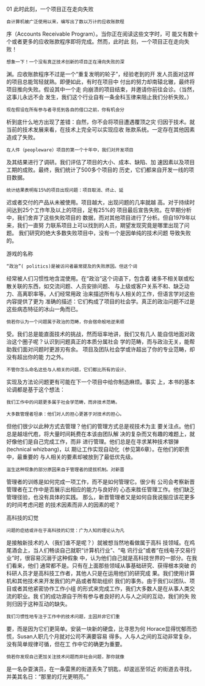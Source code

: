 01 此时此刻，一个项目正在走向失败

    自计算机被广泛使用以来，编写出了数以万计的应收账款程
序（Accounts Receivable Program）。当你正在阅读这些文字时，可
能又有数十个或者更多的应收账款程序即将完成。然而，此时此
刻，一个项目正在走向失败！

    想象一下！一个没有真正技术创新的项目正在滑向失败的深
渊。应收账款程序不过是一个“重复发明的轮子”，经验老到的开
发人员面对这样的项目总能驾轻就熟。即便如此，有时在项目中
付出的努力却南辕北辙，最终将项目推向失败。假设其中一个走
向崩溃的项目结束，并邀请你前往会诊。（当然，这事儿永远不会
发生，我们这个行业自有一条金科玉律来阻止我们分析失败。）

    现在假设在所有参与者寻觅到各自的借口之前，你有机会分
析到底什么地方出现了差错：自然，你不会将项目遭遇覆顶之灾
归因于技术。就当前的技术发展来看，在技术上完全可以实现应收
账款系统。一定存在其他因素造成了失败。

    在人件（peopleware）项目的第一个十年中，我们对开发项目
及其结果进行了调研。我们评估了项目的大小、成本、缺陷、加
速因素以及项目工期的成败。最终，我们统计了500多个项目的
历史，它们都来自开发一线的项目数据。

    统计结果表明有15%的项目出现问题：项目取消、终止、延
迟或者交付的产品从未被使用。项目越大，出现问题的几率就越
高。对于持续时间达到25个工作年及以上的项目，足有25%的
项目最后宣告失败。在早期分析中，我们舍弃了这些失败项目的
数据，而对其他项目进行了分析。但自1979年以来，我们一直努
力联系项目上可以找到的人员，期望发现究竟是哪里出现了问题。
我们研究的绝大多数失败项目中，没有一个是因单纯的技术问题
导致失败的。

游戏的名称

    “政治”( politics)是被访问者最常提及的失败原因。但这个词
经常被人们习惯性地含混使用。在“政治”这个词语下，包含着
诸多不相关联或松散关联的东西，如交流问题、人员安排问题、
与上级或客户关系不和、缺乏动力、高离职率等。人们经常用政
治来描述所有与人相关的工作，但语言学对这些内容提供了更为
准确的描述：它们构成了项目的社会学。真正的政治问题不过是
这些病态特征的冰山一角而已。

    倘若你认为一个问题属于政治的范畴，你会宿命般地逆来顺
受。我们总是能直面技术的挑战，然而垣率地讲，我们又有几人
能自信地面对政治这个圈子呢？认识到问题真正的本质分属社会
学的范畴，而与政治无关，能帮助我们面对问题时更游刃有余。
项目及团队社会学或许超出了你的专业范畴，却没有超出你的能
力之外。

    不管你怎么命名这些与人相关的问题，它们都比所有的设计、
实现及方法论问题更有可能在下一个项目中给你制造麻烦。事实
上，本书的基本论调都是基于这个想法：

    我们工作中的问题更多属于社会学范畴，而非技术范畴。

    大多数管理者坦承：他们对人的担心更甚于对技术的担心。
但他们很少以此种方式去管理？他们的管理方式总是视技术为主
要关注点。他们总是越俎代庖，将大量时间耗费在本该由团队解
决的复杂而又有趣的难题上，就好像他们是自己完成工作，而非
进行管理。他们总是在寻求某种技术银弹(technical whizbang)，以
期让工作实现自动化（参见第6章）。在他们的职责中，最重要的
与人相关的要素却被放到了最低优先级。

    滋生这种现象的部分原因来自于管理者的提拔机制。对新晋
管理者的训练是如何完成一项工作，而不是如何管理它。很少有
公司会考察新晋管理者在工作中是否展示出相应的能力与良好的
心态来胜任管理工作。他们缺乏管理径验，也没有具体的实践。
那么，新晋管理者又是如何自我说服应该花更多的时间考虑问题
的技术因素而非人的因素的呢？

高科技的幻觉

    问题的症结或许在于高科技的幻觉：广为人知的理论认为凡
是接触新技术的人（我们谁不是呢？）就被想当然地看做属于高科
技领域。在鸡尾酒会上，当人们畅谈自己就职“计算机行业”、“电
讯行业”或者“在线电子交易行业”时，很容易沉溺于这种假象
中，认为他们自己就是高科技世界的一部分。在我们看来，他们
通常都不是。只有在上面那些领域从事基础研究、获得根本突破
的科研人员才是高科技工作者，其他人只是在运用他们的研究成
果。我们使用计算机和其他技术来开发我们的产品或者帮助组织
我们的事务。由于我们以团队、项目或者其他紧密协作工作小组
的形式来完成工作，我们大多数人是在从事人类交流的职业。我
们的成功源自于所有参与者良好的人与人之间的互动，我们的失
败则归因于这种互动的缺失。

    我们习惯性地专注于工作中的技术问题，主因并非它们重
要，而是因为它们更简单。安装一块新的硬盘，比寻思为何
Horace显得忧郁而恐慌，Susan人职几个月就对公司不满要容易
得多。人与人之间的互动非常复杂，没有简单规律可循，但在工
作中它的确更为重要。

    倘若你发现自己更加关注技术问题而非社会问题，那你就像
是一名杂耍演员，在一条雷黑的街道丢失了钥匙，却逡巡至邻近
的街道去寻找，并美其名日：“那里的灯光更明亮。”